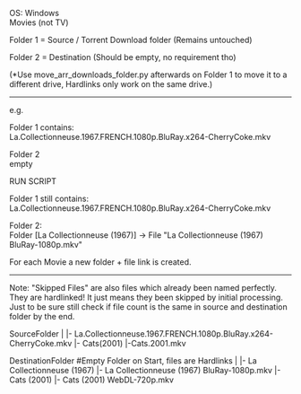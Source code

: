 OS: Windows </br>
Movies (not TV)

Folder 1 = Source / Torrent Download folder (Remains untouched)

Folder 2 = Destination (Should be empty, no requirement tho)

(*Use move_arr_downloads_folder.py afterwards on Folder 1 to move it to a different drive, Hardlinks only work on the same drive.)
___________________________________________________________________________________________________________________
e.g.

Folder 1 contains:</br>
La.Collectionneuse.1967.FRENCH.1080p.BluRay.x264-CherryCoke.mkv

Folder 2 </br> 
empty

RUN SCRIPT

Folder 1 still contains:</br>
La.Collectionneuse.1967.FRENCH.1080p.BluRay.x264-CherryCoke.mkv

Folder 2: </br>
Folder [La Collectionneuse (1967)] -> File "La Collectionneuse (1967) BluRay-1080p.mkv"

For each Movie a new folder + file link is created.
___________________________________________________________________________________________________________________
Note: "Skipped Files" are also files which already been named perfectly. They are hardlinked! It just means they been skipped by initial processing.
Just to be sure still check if file count is the same in source and destination folder by the end.


SourceFolder
    |
    |- La.Collectionneuse.1967.FRENCH.1080p.BluRay.x264-CherryCoke.mkv
    |- Cats(2001)
          |-Cats.2001.mkv

DestinationFolder #Empty Folder on Start, files are Hardlinks
    |
    |- La Collectionneuse (1967)
              |- La Collectionneuse (1967) BluRay-1080p.mkv
    |- Cats (2001)
              |- Cats (2001) WebDL-720p.mkv
